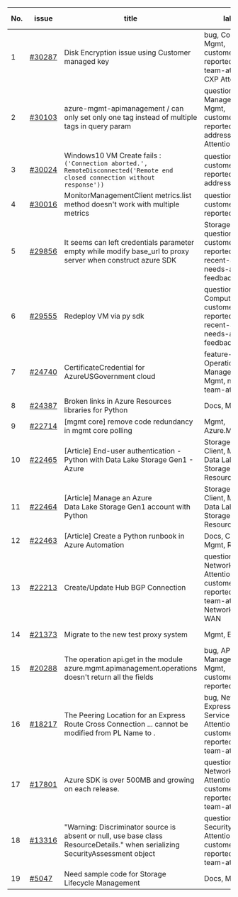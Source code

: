 | No. | issue | title | labels | assignees | bot advice | created date |
| ------ | ------ | ------ | ------ | ------ | ------ | :-----: |
|1|[#30287](https://github.com/Azure/azure-sdk-for-python/issues/30287)|Disk Encryption issue using Customer managed key|bug, Compute, Mgmt, customer-reported, needs-team-attention, CXP Attention|msyyc||2023-05-08|
|2|[#30103](https://github.com/Azure/azure-sdk-for-python/issues/30103)|azure-mgmt-apimanagement / can only set only one tag instead of multiple tags in query param|question, API Management, Mgmt, customer-reported, issue-addressed, CXP Attention|msyyc||2023-04-27|
|3|[#30024](https://github.com/Azure/azure-sdk-for-python/issues/30024)|Windows10 VM Create fails : `('Connection aborted.', RemoteDisconnected('Remote end closed connection without response'))`|question, Mgmt, customer-reported, issue-addressed|msyyc||2023-04-23|
|4|[#30016](https://github.com/Azure/azure-sdk-for-python/issues/30016)|MonitorManagementClient metrics.list method doesn't work with multiple metrics|question, Mgmt, customer-reported|msyyc|no reply > 7|2023-04-21|
|5|[#29856](https://github.com/Azure/azure-sdk-for-python/issues/29856)|It seems can left credentials parameter empty while modify base_url to proxy server when construct azure SDK|Storage, question, Mgmt, customer-reported, no-recent-activity, needs-author-feedback|msyyc||2023-04-12|
|6|[#29555](https://github.com/Azure/azure-sdk-for-python/issues/29555)|Redeploy VM via py sdk|question, Compute, Mgmt, customer-reported, no-recent-activity, needs-author-feedback|msyyc||2023-03-23|
|7|[#24740](https://github.com/Azure/azure-sdk-for-python/issues/24740)|CertificateCredential for AzureUSGovernment cloud|feature-request, Operations Management, Mgmt, needs-team-attention|BigCat20196, msyyc|new comment|2022-06-07|
|8|[#24387](https://github.com/Azure/azure-sdk-for-python/issues/24387)|Broken links in Azure Resources libraries for Python|Docs, Mgmt|scbedd, msyyc|new comment|2022-05-11|
|9|[#22714](https://github.com/Azure/azure-sdk-for-python/issues/22714)|[mgmt core] remove code redundancy in mgmt core polling|Mgmt, Azure.Mgmt.Core|msyyc|new issue|2022-01-21|
|10|[#22465](https://github.com/Azure/azure-sdk-for-python/issues/22465)|[Article] End-user authentication - Python with Data Lake Storage Gen1 - Azure|Storage, Docs, Client, Mgmt, Data Lake Storage Gen1, Resources|tasherif-msft, msyyc|no reply > 7|2022-01-12|
|11|[#22464](https://github.com/Azure/azure-sdk-for-python/issues/22464)|[Article] Manage an Azure Data Lake Storage Gen1 account with Python|Storage, Docs, Client, Mgmt, Data Lake Storage Gen1, Resources|tasherif-msft, msyyc|no reply > 7|2022-01-12|
|12|[#22463](https://github.com/Azure/azure-sdk-for-python/issues/22463)|[Article] Create a Python runbook in Azure Automation|Docs, Compute, Mgmt, Resources|msyyc|no reply > 7|2022-01-12|
|13|[#22213](https://github.com/Azure/azure-sdk-for-python/issues/22213)|Create/Update Hub BGP Connection|question, Network, Service Attention, Mgmt, customer-reported, needs-team-attention, Network - Virtual WAN|msyyc|new comment|2021-12-17|
|14|[#21373](https://github.com/Azure/azure-sdk-for-python/issues/21373)|Migrate to the new test proxy system|Mgmt, Epic, MQ|msyyc|no reply > 7|2021-10-22|
|15|[#20288](https://github.com/Azure/azure-sdk-for-python/issues/20288)|The operation api.get in the module azure.mgmt.apimanagement.operations doesn't return all the fields|bug, API Management, Mgmt, customer-reported|BigCat20196, msyyc|new comment|2021-08-16|
|16|[#18217](https://github.com/Azure/azure-sdk-for-python/issues/18217)|The Peering Location for an Express Route Cross Connection ... cannot be modified from PL Name to .|bug, Network - ExpressRoute, Service Attention, Mgmt, customer-reported, needs-team-attention|msyyc|new comment|2021-04-22|
|17|[#17801](https://github.com/Azure/azure-sdk-for-python/issues/17801)|Azure SDK is over 500MB and growing on each release.|question, Network, Service Attention, Mgmt, customer-reported, needs-team-attention|iscai-msft, lmazuel, msyyc|new comment|2021-04-05|
|18|[#13316](https://github.com/Azure/azure-sdk-for-python/issues/13316)|"Warning: Discriminator source is absent or null, use base class ResourceDetails." when serializing SecurityAssessment object|question, Security, Service Attention, Mgmt, customer-reported, needs-team-attention|msyyc|new comment|2020-08-25|
|19|[#5047](https://github.com/Azure/azure-sdk-for-python/issues/5047)|Need sample code for Storage Lifecycle Management|Docs, Mgmt|msyyc|new comment|2019-05-02|
